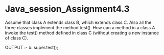 # Java_session_Assignment4.3
Assume that class A extends class B, which extends class C. Also all the three classes implement the method test(). How can a method in a class A invoke the test() method defined in class C (without creating a new instance of class C).

OUTPUT :-
b. super.test();
